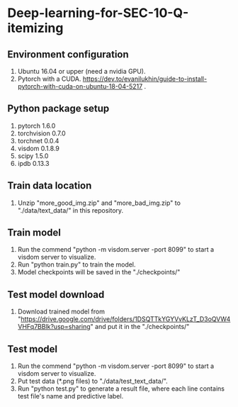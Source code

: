 # Deep-learning-for-SEC-10-Q-itemizing

## Environment configuration

1. Ubuntu 16.04 or upper (need a nvidia GPU).
2. Pytorch with a CUDA. https://dev.to/evanilukhin/guide-to-install-pytorch-with-cuda-on-ubuntu-18-04-5217 .

## Python package setup
1. pytorch                            1.6.0
2. torchvision                        0.7.0
3. torchnet                           0.0.4
4. visdom                             0.1.8.9
5. scipy                              1.5.0
6. ipdb                               0.13.3

## Train data location
1. Unzip "more_good_img.zip" and "more_bad_img.zip" to "./data/text_data/" in this repository. 

## Train model
1. Run the commend "python -m visdom.server -port 8099" to start a visdom server to visualize.
2. Run "python train.py" to train the model.
3. Model checkpoints will be saved in the "./checkpoints/"

## Test model download
1. Download trained model from "https://drive.google.com/drive/folders/1DSQTTkYGYVvKLzT_D3oQVW4VHFq7BBlk?usp=sharing" and put it in the "./checkpoints/"

## Test model
1. Run the commend "python -m visdom.server -port 8099" to start a visdom server to visualize. 
2. Put test data (*.png files) to "./data/test_text_data/".
3. Run "python test.py" to generate a result file, where each line contains test file's name and predictive label.

